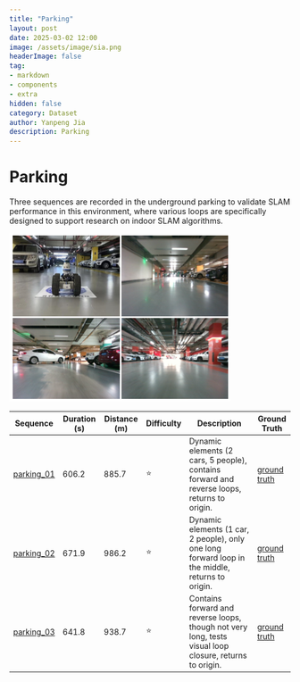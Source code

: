 ```yaml
---
title: "Parking"
layout: post
date: 2025-03-02 12:00
image: /assets/image/sia.png
headerImage: false
tag:
- markdown
- components
- extra
hidden: false
category: Dataset
author: Yanpeng Jia
description: Parking
---
```


# Parking

Three sequences are recorded in the underground parking to validate SLAM performance in this environment, where various loops are specifically designed to support research on indoor SLAM algorithms.

![figure](../../assets/image/parking.png#pic_center)

| Sequence   | Duration (s) | Distance (m) | Difficulty | Description | Ground Truth |
|------------|-------------|-------------|------------|-------------|-------------|
| [parking_01](https://1drv.ms/u/c/c1806c2e19f2193f/Eat73bILVglGuVqFujAM9KsB-mCwtNmzxlGePFLssenXuQ?e=hgCK3O) | 606.2       | 885.7       | ⭐         | Dynamic elements (2 cars, 5 people), contains forward and reverse loops, returns to origin. | [ground truth](https://1drv.ms/t/c/c1806c2e19f2193f/EVLvplfb5j9BhKhm8O3d8awBqyzAt5YnHmTJ3L_LY8abVA?e=WBfIFy) |
| [parking_02](https://1drv.ms/u/c/c1806c2e19f2193f/EeZbhuGJYH9Ag2N_jWaxahEBAqoLIFP40rrXwHfDHa-u7w?e=IHQ0hw) | 671.9       | 986.2       | ⭐         | Dynamic elements (1 car, 2 people), only one long forward loop in the middle, returns to origin. | [ground truth](https://1drv.ms/t/c/c1806c2e19f2193f/EaXKTkV5m5hBiiq2cCq_-YUBWgy0ZqnN3HBt88u3cOH-Nw?e=zBeZi9) |
| [parking_03](https://1drv.ms/u/c/c1806c2e19f2193f/EZRHj7krEU5Pl1b5lcoPCPQB49YO1DDxGnkp__bMTuYRzA?e=oiE8bU) | 641.8       | 938.7       | ⭐         | Contains forward and reverse loops, though not very long, tests visual loop closure, returns to origin. | [ground truth](https://1drv.ms/t/c/c1806c2e19f2193f/EZ77xr_2691KhouoLmG7WJYB-ls7A1JL1mb0N2lZLn9k1Q?e=mdg8zL) |







